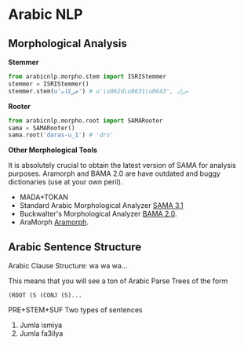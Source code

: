 Arabic NLP
=


Morphological Analysis
-

**Stemmer**
```python
from arabicnlp.morpho.stem import ISRIStemmer
stemmer = ISRIStemmer()
stemmer.stem(u'حركات') # u'\u062d\u0631\u0643', حرك
```

**Rooter**
```python
from arabicnlp.morpho.root import SAMARooter
sama = SAMARooter()
sama.root('daras-u_1') # 'drs'
```

**Other Morphological Tools**

It is absolutely crucial to obtain the latest version of SAMA for analysis purposes.
Aramorph and BAMA 2.0 are have outdated and buggy dictionaries (use at your own peril).

* MADA+TOKAN
* Standard Arabic Morphological Analyzer [SAMA 3.1](http://www.ldc.upenn.edu/Catalog/catalogEntry.jsp?catalogId=LDC2010L01)
* Buckwalter's Morphological Analyzer [BAMA 2.0](http://www.ldc.upenn.edu/Catalog/catalogEntry.jsp?catalogId=LDC2004L02).
* AraMorph [Aramorph](http://www.nongnu.org/aramorph/).

Arabic Sentence Structure
-
Arabic Clause Structure: wa wa wa...

This means that you will see a ton of Arabic Parse Trees of the form

`(ROOT (S (CONJ (S)...`
	
PRE+STEM+SUF
Two types of sentences
1. Jumla ismiya
2. Jumla fa3ilya
